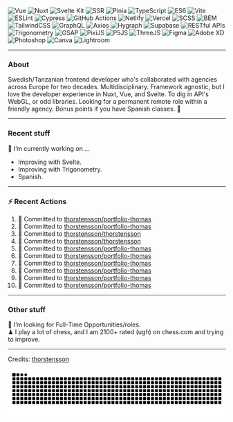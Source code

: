 <img alt='Vue' src='https://img.shields.io/badge/Vue-green.svg?style=for-the-badge&logo=&logoColor' /> <img alt='Nuxt' src='https://img.shields.io/badge/Nuxt-green.svg?style=for-the-badge&logo=&logoColor' /> <img alt='Svelte Kit' src='https://img.shields.io/badge/Svelte Kit-green.svg?style=for-the-badge&logo=&logoColor' /> <img alt='SSR' src='https://img.shields.io/badge/SSR-green.svg?style=for-the-badge&logo=&logoColor' /> <img alt='Pinia' src='https://img.shields.io/badge/Pinia-green.svg?style=for-the-badge&logo=&logoColor' /> <img alt='TypeScript' src='https://img.shields.io/badge/TypeScript-green.svg?style=for-the-badge&logo=&logoColor' /> <img alt='ES6' src='https://img.shields.io/badge/ES6-green.svg?style=for-the-badge&logo=&logoColor' /> <img alt='Vite' src='https://img.shields.io/badge/Vite-green.svg?style=for-the-badge&logo=&logoColor' /> <img alt='ESLint' src='https://img.shields.io/badge/ESLint-green.svg?style=for-the-badge&logo=&logoColor' /> <img alt='Cypress' src='https://img.shields.io/badge/Cypress-green.svg?style=for-the-badge&logo=&logoColor' /> <img alt='GitHub Actions' src='https://img.shields.io/badge/GitHub Actions-green.svg?style=for-the-badge&logo=&logoColor' /> <img alt='Netlify' src='https://img.shields.io/badge/Netlify-green.svg?style=for-the-badge&logo=&logoColor' /> <img alt='Vercel' src='https://img.shields.io/badge/Vercel-green.svg?style=for-the-badge&logo=&logoColor' /> <img alt='SCSS' src='https://img.shields.io/badge/SCSS-green.svg?style=for-the-badge&logo=&logoColor' /> <img alt='BEM' src='https://img.shields.io/badge/BEM-green.svg?style=for-the-badge&logo=&logoColor' /> <img alt='TailwindCSS' src='https://img.shields.io/badge/TailwindCSS-green.svg?style=for-the-badge&logo=&logoColor' /> <img alt='GraphQL' src='https://img.shields.io/badge/GraphQL-green.svg?style=for-the-badge&logo=&logoColor' /> <img alt='Axios' src='https://img.shields.io/badge/Axios-green.svg?style=for-the-badge&logo=&logoColor' /> <img alt='Hygraph' src='https://img.shields.io/badge/Hygraph-green.svg?style=for-the-badge&logo=&logoColor' /> <img alt='Supabase' src='https://img.shields.io/badge/Supabase-green.svg?style=for-the-badge&logo=&logoColor' /> <img alt='RESTful APIs' src='https://img.shields.io/badge/RESTful APIs-green.svg?style=for-the-badge&logo=&logoColor' /> <img alt='Trigonometry' src='https://img.shields.io/badge/Trigonometry-green.svg?style=for-the-badge&logo=&logoColor' /> <img alt='GSAP' src='https://img.shields.io/badge/GSAP-green.svg?style=for-the-badge&logo=&logoColor' /> <img alt='PixiJS' src='https://img.shields.io/badge/PixiJS-green.svg?style=for-the-badge&logo=&logoColor' /> <img alt='P5JS' src='https://img.shields.io/badge/P5JS-green.svg?style=for-the-badge&logo=&logoColor' /> <img alt='ThreeJS' src='https://img.shields.io/badge/ThreeJS-green.svg?style=for-the-badge&logo=&logoColor' /> <img alt='Figma' src='https://img.shields.io/badge/Figma-green.svg?style=for-the-badge&logo=&logoColor' /> <img alt='Adobe XD' src='https://img.shields.io/badge/Adobe XD-green.svg?style=for-the-badge&logo=&logoColor' /> <img alt='Photoshop' src='https://img.shields.io/badge/Photoshop-green.svg?style=for-the-badge&logo=&logoColor' /> <img alt='Canva' src='https://img.shields.io/badge/Canva-green.svg?style=for-the-badge&logo=&logoColor' /> <img alt='Lightroom' src='https://img.shields.io/badge/Lightroom-green.svg?style=for-the-badge&logo=&logoColor' />

---
### About
Swedish/Tanzanian frontend developer who's collaborated with agencies across Europe for two decades. Multidisciplinary. Framework agnostic, but I love the developer experience in Nuxt, Vue, and Svelte. To dig in API's WebGL, or odd libraries. Looking for a permanent remote role within a friendly agency. Bonus points if you have Spanish classes.
🐧

---
### Recent stuff
🔭 I’m currently working on ... 
- Improving with Svelte.
- Improving with Trigonometry.
- Spanish.

---
### :zap: Recent Actions
<!--START_SECTION:activity-->
1. 📝 Committed to [thorstensson/portfolio-thomas](https://github.com/thorstensson/portfolio-thomas/commit/d088c7e620fe5ce287ed35df1a26375ecc577abf)
2. 📝 Committed to [thorstensson/portfolio-thomas](https://github.com/thorstensson/portfolio-thomas/commit/351404388c7cc0f5ba35ac52c4feb8a24d471522)
3. 📝 Committed to [thorstensson/thorstensson](https://github.com/thorstensson/thorstensson/commit/a5e76a2371316118c35a064c83df0bc3d9037666)
4. 📝 Committed to [thorstensson/thorstensson](https://github.com/thorstensson/thorstensson/commit/b112a76fecfbbfc7f2a291166c43416e7d945905)
5. 📝 Committed to [thorstensson/portfolio-thomas](https://github.com/thorstensson/portfolio-thomas/commit/0cf1197995a0ca8b61b2e2c248a1078686da542e)
6. 📝 Committed to [thorstensson/portfolio-thomas](https://github.com/thorstensson/portfolio-thomas/commit/b0ec4edc7183ad7935d5e387631585d5028fc87e)
7. 📝 Committed to [thorstensson/portfolio-thomas](https://github.com/thorstensson/portfolio-thomas/commit/be045a33721d6a38941cf150f90ce18595397e15)
8. 📝 Committed to [thorstensson/portfolio-thomas](https://github.com/thorstensson/portfolio-thomas/commit/7867aae8d7e6015f4b5b7a38f047a23247129ced)
9. 📝 Committed to [thorstensson/portfolio-thomas](https://github.com/thorstensson/portfolio-thomas/commit/2df87f9d0b2b90168ab3d4336cc37b4d3eadaf4a)
10. 📝 Committed to [thorstensson/portfolio-thomas](https://github.com/thorstensson/portfolio-thomas/commit/ded41a0b175867112c457869297e41d2bbfbe283)
<!--END_SECTION:activity-->

---
### Other stuff
💼 I’m looking for Full-Time Opportunities/roles.<br>
♟ I play a lot of chess, and I am 2100+ rated (ugh) on chess.com and trying to improve.


-----
Credits: [thorstensson](https://github.com/thorstensson)

![Snake animation](https://raw.githubusercontent.com/thorstensson/thorstensson/output/github-contribution-grid-snake-dark.svg)
